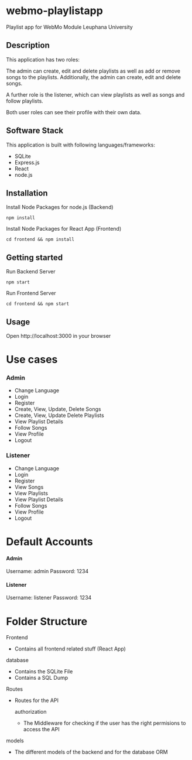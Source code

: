 # webmo-playlistapp
Playlist app for WebMo Module Leuphana University 

## Description

This application has two roles:

The admin can create, edit and delete playlists as well as add or remove songs to the playlists.
Additionally, the admin can create, edit and delete songs.

A further role is the listener, which can view playlists as well as songs and follow playlists.

Both user roles can see their profile with their own data.

## Software Stack

This application is built with following languages/frameworks:

- SQLite
- Express.js
- React
- node.js


## Installation

Install Node Packages for node.js (Backend)

``npm install``


Install Node Packages for React App (Frontend)

``cd frontend && npm install``



## Getting started

Run Backend Server

``npm start``


Run Frontend Server

``cd frontend && npm start``


## Usage

Open http://localhost:3000 in your browser

# Use cases

### Admin
- Change Language
- Login
- Register
- Create, View, Update, Delete Songs
- Create, View, Update Delete Playlists
- View Playlist Details
- Follow Songs
- View Profile
- Logout

### Listener
- Change Language
- Login
- Register
- View Songs
- View Playlists
- View Playlist Details
- Follow Songs
- View Profile
- Logout


# Default Accounts

#### Admin

Username: admin
Password: 1234

#### Listener

Username: listener
Password: 1234



# Folder Structure

Frontend

- Contains all frontend related stuff (React App)

database

- Contains the SQLite File
- Contains a SQL Dump

Routes
    
- Routes for the API
    
    authorization
    
    - The Middleware for checking if the user has the right permisions to access the API

models

- The different models of the backend and for the database ORM
